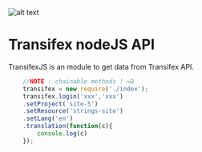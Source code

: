 ![alt text](http://i.imgur.com/5kxuCNV.png "TransifexJS")


Transifex nodeJS API
=========

TransifexJS is an module to get data from Transifex API.


```javascript
	//NOTE : chainable methods ! =D 
	transifex = new require('./index');
	transifex.login('xxx','xxx')
	.setProject('site-5')
	.setResource('strings-site')
	.setLang('en')
	.translation(function(c){
		console.log(c)
	});
```

